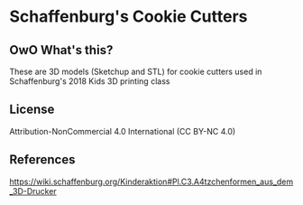 # Schaffenburg's Cookie Cutters

## OwO What's this?
These are 3D models (Sketchup and STL) for cookie cutters used in 
Schaffenburg's 2018 Kids 3D printing class

## License
Attribution-NonCommercial 4.0 International (CC BY-NC 4.0)

## References
https://wiki.schaffenburg.org/Kinderaktion#Pl.C3.A4tzchenformen_aus_dem_3D-Drucker
